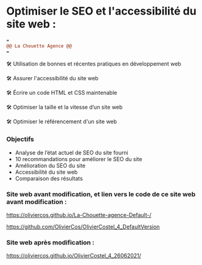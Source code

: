 # Optimiser le SEO et l'accessibilité du site web : 
```diff 
=
@@ La Chouette Agence @@ 
=
```

🛠️ Utilisation de bonnes et récentes pratiques en développement web

🛠️ Assurer l'accessibilité du site web

🛠️ Écrire un code HTML et CSS maintenable

🛠️ Optimiser la taille et la vitesse d’un site web

🛠️ Optimiser le référencement d'un site web

### Objectifs

- Analyse de l’état actuel de SEO du site fourni
- 10 recommandations pour améliorer le SEO du site
- Amélioration du SEO du site
- Accessibilité du site web
- Comparaison des résultats


### Site web avant modification, et lien vers le code de ce site web avant modification : 

https://oliviercos.github.io/La-Chouette-agence-Default-/

https://github.com/OlivierCos/OlivierCostel_4_DefaultVersion

### Site web après modification : 

https://oliviercos.github.io/OlivierCostel_4_26062021/
